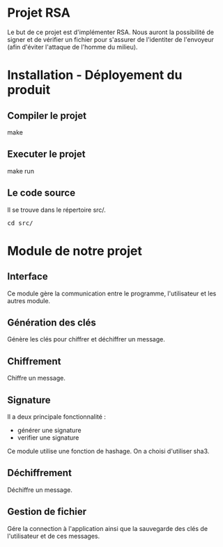 # Projet RSA

Le but de ce projet est d'implémenter RSA. Nous auront la possibilité de signer et de vérifier un fichier pour s'assurer de l'identiter de l'envoyeur (afin d'éviter l'attaque de l'homme du milieu). 

# Installation - Déployement du produit 

## Compiler le projet

make

## Executer le projet

make run

## Le code source

Il se trouve dans le répertoire src/.

<pre>cd src/</pre>

# Module de notre projet

## Interface

Ce module gère la communication entre le programme, l'utilisateur et les autres module.

## Génération des clés

Génère les clés pour chiffrer et déchiffrer un message.

## Chiffrement

Chiffre un message.

## Signature

Il a deux principale fonctionnalité :
<ul>
	<li>générer une signature</li>
	<li>verifier une signature</li>
</ul>
Ce module utilise une fonction de hashage. On a choisi d'utiliser sha3.

## Déchiffrement

Déchiffre un message.

## Gestion de fichier

Gére la connection à l'application ainsi que la sauvegarde des clés de l'utilisateur et de ces messages.